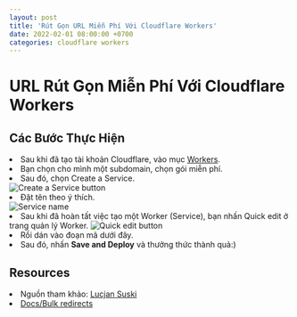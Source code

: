 ```yaml
---
layout: post
title: 'Rút Gọn URL Miễn Phí Với Cloudflare Workers'
date: 2022-02-01 08:00:00 +0700
categories: cloudflare workers
---
```


<div class="content card">
<h1 id="">URL Rút Gọn Miễn Phí Với Cloudflare Workers</h1>
<h2 id="steps">Các Bước Thực Hiện</h2>
<li>Sau khi đã tạo tài khoản Cloudflare, vào mục <a href="https://dash.cloudflare.com/sign-up/workers">Workers</a>.</li>
<li>Bạn chọn cho mình một subdomain, chọn gói miễn phí.</li>
<li>Sau đó, chọn Create a Service.</li>
<img src="./img1.png" alt="Create a Service button"   />
<li>Đặt tên theo ý thích.</li>
<img src="./img2.png" alt="Service name"  /> </li>
<li>Sau khi đã hoàn tất việc tạo một Worker (Service), bạn nhấn Quick edit ở trang quản lý Worker.
<img src="./img3.png" alt="Quick edit button"   />
<li>Rồi dán vào đoạn mã dưới đây.</li>
<script src="https://gist.github.com/chupper100/401fef99f2e8200d021b2518c1e49b44.js" width="300" height="100"></script>
<li>Sau đó, nhấn <strong>Save and Deploy</strong> và thưởng thức thành quả:)</li>
<h2 id="resources">Resources</h2>
<li>Nguồn tham khảo: <a href="https://lucjan.medium.com/free-url-shortener-with-cloudflare-workers-125eaf87b1ec">Lucjan Suski</a></li>
<li><a href="https://developers.cloudflare.com/workers/examples/bulk-redirects">Docs/Bulk redirects </a></li>
</div> 
<div class="card discussion">
    <script src="https://giscus.app/client.js"
    data-repo="Huong-Dan/huong-dan.github.io"
    data-repo-id="R_kgDOG1g2lQ"
    data-mapping="number"
    data-term="11"
    data-reactions-enabled="1"
    data-emit-metadata="0"
    data-input-position="top"
    data-theme="dark"
    data-lang="en"
    crossorigin="anonymous"
    async>
</script>
</div>
